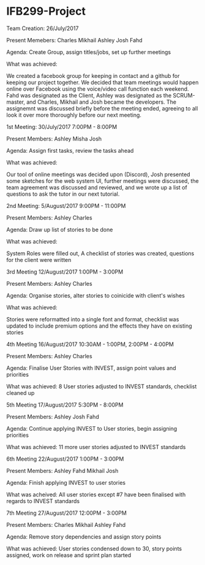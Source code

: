 # IFB299-Project

Team Creation: 26/July/2017


Present Memebers:
Charles
Mikhail
Ashley
Josh
Fahd

Agenda: Create Group, assign titles/jobs, set up further meetings

What was achieved:

We created a facebook group for keeping in contact and a github for keeping our project together. We decided that team meetings would happen online over Facebook using the voice/video call function each weekend. Fahd was designated as the Client, Ashley was designated as the SCRUM-master, and Charles, Mikhail and Josh became the developers. The assignemnt was discussed briefly before the meeting ended, agreeing to all look it over more thoroughly before our next meeting.


1st Meeting: 30/July/2017 7:00PM - 8:00PM

Present Members:
Ashley
Misha
Josh

Agenda: Assign first tasks, review the tasks ahead

What was achieved:

Our tool of online meetings was decided upon (Discord), Josh presented some sketches for the web system UI, further meetings were discussed, the team agreement was discussed and reviewed, and we wrote up a list of questions to ask the tutor in our next tutorial.

2nd Meeting: 5/August/2017 9:00PM - 11:00PM

Present Members:
Ashley
Charles

Agenda: Draw up list of stories to be done

What was achieved:

System Roles were filled out, A checklist of stories was created, questions for the client were written

3rd Meeting 12/August/2017 1:00PM - 3:00PM

Present Members:
Ashley
Charles

Agenda: Organise stories, alter stories to coinicide with client's wishes

What was achieved:

Stories were reformatted into a single font and format, checklist was updated to include premium options and the effects they have on existing stories

4th Meeting 16/August/2017 10:30AM - 1:00PM, 2:00PM - 4:00PM

Present Members:
Ashley
Charles

Agenda: Finalise User Stories with INVEST, assign point values and priorities

What was achieved: 8 User stories adjusted to INVEST standards, checklist cleaned up

5th Meeting 17/August/2017 5:30PM - 8:00PM

Present Members:
Ashley
Josh
Fahd

Agenda: Continue applying INVEST to User stories, begin assigning priorities

What was achieved:
11 more user stories adjusted to INVEST standards

6th Meeting 22/August/2017 1:00PM - 3:00PM

Present Members:
Ashley
Fahd
Mikhail
Josh

Agenda: Finish applying INVEST to user stories

What was acheived:
All user stories except #7 have been finalised with regards to INVEST standards

7th Meeting 27/August/2017 12:00PM - 3:00PM

Present Members:
Charles
Mikhail
Ashley
Fahd

Agenda: Remove story dependencies and assign story points

What was achieved:
User stories condensed down to 30, story points assigned, work on release and sprint plan started
